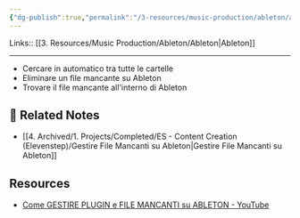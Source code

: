 ```yaml
---
{"dg-publish":true,"permalink":"/3-resources/music-production/ableton/ableton-file-mancanti/"}
---
```


Links:: [[3. Resources/Music Production/Ableton/Ableton\|Ableton]]

---
- Cercare in automatico tra tutte le cartelle
- Eliminare un file mancante su Ableton
- Trovare il file mancante all'interno di Ableton




## 🔗 Related Notes

- [[4. Archived/1. Projects/Completed/ES - Content Creation (Elevenstep)/Gestire File Mancanti su Ableton\|Gestire File Mancanti su Ableton]]

## Resources

- [Come GESTIRE PLUGIN e FILE MANCANTI su ABLETON - YouTube](https://www.youtube.com/watch?v=9dgRDeznsuU)


